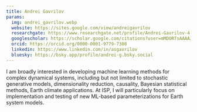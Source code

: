 ```yaml
---
title: Andrei Gavrilov
params:
  img: andrei_gavrilov.webp
  website: https://sites.google.com/view/andreigavrilov
  researchgate: https://www.researchgate.net/profile/Andrei-Gavrilov-4
  googlescholar: https://scholar.google.com/citations?user=mMDORTsAAAAJ
  orcid: https://orcid.org/0000-0001-9779-7308
  linkedin: https://www.linkedin.com/in/asgavrilov
  bluesky: https://bsky.app/profile/andrei-g.bsky.social
---
```


I am broadly interested in developing machine learning methods for complex dynamical systems, including but not limited to stochastic generative models, dimensionality reduction, causality, Bayesian statistical methods, Earth climate applications. At ISP, I will particularly focus on implementation and testing of new ML-based parameterizations for Earth system models.